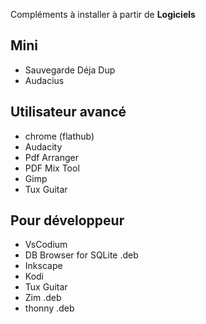 
Compléments à installer à partir de **Logiciels**

## Mini

- Sauvegarde Déja Dup 
- Audacius

## Utilisateur avancé

- chrome (flathub)
- Audacity
- Pdf Arranger
- PDF Mix Tool
- Gimp
- Tux Guitar

## Pour développeur

- VsCodium
- DB Browser for SQLite .deb
- Inkscape
- Kodi
- Tux Guitar
- Zim .deb
- thonny .deb

